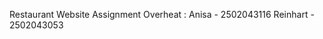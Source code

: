 Restaurant Website Assignment 
Overheat :  Anisa     - 2502043116
            Reinhart  - 2502043053
            
